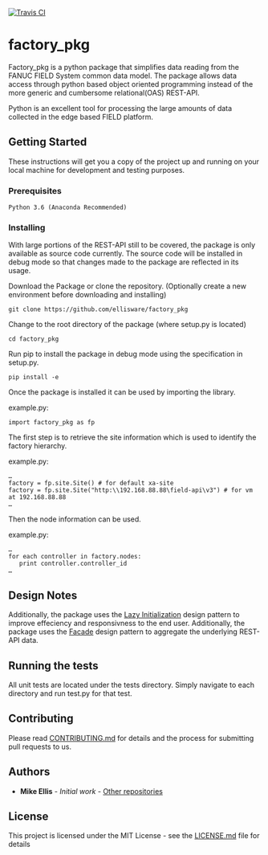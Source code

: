 [![Travis CI](https://travis-ci.org/ellisware/factory_pkg.svg?branch=master)](https://travis-ci.org/ellisware/factory_pkg)

# factory_pkg

Factory_pkg is a python package that simplifies data reading from the FANUC FIELD System common data model.  The package allows data access through python based object oriented programming instead of the more generic and cumbersome relational(OAS) REST-API. 

Python is an excellent tool for processing the large amounts of data collected in the edge based FIELD platform.

## Getting Started

These instructions will get you a copy of the project up and running on your local machine for development and testing purposes.

### Prerequisites


```
Python 3.6 (Anaconda Recommended)
```

### Installing

With large portions of the REST-API still to be covered, the package is only available as source code currently.  The source code will be installed in debug mode so that changes made to the package are reflected in its usage.

Download the Package or clone the repository. (Optionally create a new environment before downloading and installing)

```
git clone https://github.com/ellisware/factory_pkg
```

Change to the root directory of the package (where setup.py is located)

```
cd factory_pkg 
``` 

Run pip to install the package in debug mode using the specification in setup.py.

```
pip install -e
``` 




Once the package is installed it can be used by importing the library.

example.py:
```
import factory_pkg as fp
```

The first step is to retrieve the site information which is used to identify the factory hierarchy.

example.py:
```
…
factory = fp.site.Site() # for default xa-site
factory = fp.site.Site("http:\\192.168.88.88\field-api\v3") # for vm at 192.168.88.88
…
```

Then the node information can be used. 

example.py:
```
…
for each controller in factory.nodes:
   print controller.controller_id
…
```

## Design Notes

Additionally, the package uses the [Lazy Initialization](https://en.wikipedia.org/wiki/Lazy_initialization#Python) design pattern to improve effeciency and responsivness to the end user.  Additionally, the package uses the [Facade](https://en.wikipedia.org/wiki/Facade_pattern#Python) design pattern to aggregate the underlying REST-API data.

## Running the tests

All unit tests are located under the tests directory. Simply navigate to each directory and run test.py for that test.


## Contributing

Please read [CONTRIBUTING.md](CONTRIBUTING.md) for details and the process for submitting pull requests to us.


## Authors

* **Mike Ellis** - *Initial work* - [Other repositories](https://github.com/ellisware.com)

## License

This project is licensed under the MIT License - see the [LICENSE.md](LICENSE.md) file for details


